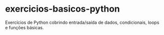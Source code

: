 # exercicios-basicos-python
Exercícios de Python cobrindo entrada/saída de dados, condicionais, loops e funções básicas.
